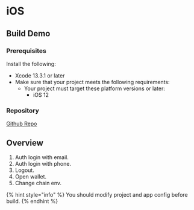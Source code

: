 # iOS

## Build Demo

### Prerequisites <a href="#prerequisites" id="prerequisites"></a>

Install the following:

* Xcode 13.3.1 or later
* Make sure that your project meets the following requirements:
  * Your project must target these platform versions or later:
    * iOS 12

### Repository

[Github Repo](https://github.com/Particle-Network/particle-ios)

## Overview

1. Auth login with email.
2. Auth login with phone.
3. Logout.
4. Open wallet.
5. Change chain env.

{% hint style="info" %}
You should modify project and app config before build.
{% endhint %}

